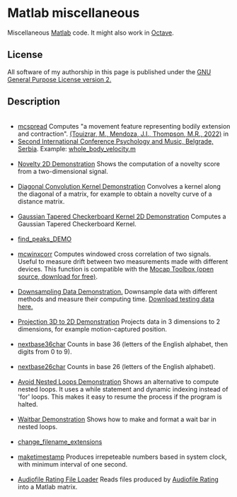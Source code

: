 # Matlab miscellaneous

Miscellaneous <a href="http://mathworks.com">Matlab</a> code.
It might also work in <a href="https://www.gnu.org/software/octave/">Octave</a>.

## License
All software of my authorship in this page is published under the <a href="https://www.gnu.org/licenses/old-licenses/gpl-2.0.en.html">GNU General Purpose License version 2.</a>

## Description 

<ul>

<br>
<li><a href="https://gitlab.jyu.fi/juigmend/matlab-miscellaneous/-/blob/main/mcspread.m">mcspread</a> 
 Computes "a movement feature representing bodily extension and contraction". <a href="https://psychologyandmusicconference.files.wordpress.com/2022/10/ab_pam-ie-belgrade-2022.pdf?force_download=true">(Touizrar, M., Mendoza, J.I., Thompson, M.R., 2022)</a> in <li><a href="https://psychologyandmusicconference.wordpress.com/proceedings/">Second International Conference Psychology and Music, Belgrade, Serbia</a>. Example: <a href="https://gitlab.jyu.fi/juigmend/matlab-miscellaneous/-/blob/main/whole_body_velocity.m">whole_body_velocity.m</a></li>

<br>
<li><a href="https://gitlab.jyu.fi/juigmend/matlab-miscellaneous/-/blob/main/novelty_2D_DEMO.m">Novelty 2D Demonstration</a> 
Shows the computation of a novelty score from a two-dimensional signal. </li>

<br>
<li><a href="https://gitlab.jyu.fi/juigmend/matlab-miscellaneous/-/blob/main/diagonal_convolution_kernel_demo.m">Diagonal Convolution Kernel Demonstration</a> 
Convolves a kernel along the diagonal of a matrix, for example to obtain a novelty curve of a distance matrix. </li>

<br>
<li><a href="https://gitlab.jyu.fi/juigmend/matlab-miscellaneous/-/blob/main/gaussian_tapered_checkerboard_kernel_2D_demo.m">Gaussian Tapered Checkerboard Kernel 2D Demonstration</a> 
Computes a Gaussian Tapered Checkerboard Kernel. </li>

<br>
<li><a href="https://gitlab.jyu.fi/juigmend/matlab-miscellaneous/-/blob/main/find_peaks_DEMO.m">find_peaks_DEMO</a> </li>

<br>
<li><a href="https://gitlab.jyu.fi/juigmend/matlab-miscellaneous/-/blob/main/mcwinxcorr.m">mcwinxcorr</a> 
Computes windowed cross correlation of two signals. Useful to measure drift between two measurements made with different devices. 
This function is compatible with the <a href="https://www.jyu.fi/hytk/fi/laitokset/mutku/en/research/materials/mocaptoolbox">Mocap Toolbox (open source, download for free)</a>.</li>

<br>
<li><a href="https://gitlab.jyu.fi/juigmend/matlab-miscellaneous/-/blob/main/downsampling_data_demo.m">Downsampling Data Demonstration.</a> 
Downsample data with different methods and measure their computing time. 
<a href="https://gitlab.jyu.fi/juigmend/matlab-miscellaneous/-/blob/main/accel_test_100Hz.txt">Download testing data here. </a></li>

<br>
<li><a href="https://gitlab.jyu.fi/juigmend/matlab-miscellaneous/-/blob/main/projection_3D_to_2D_demo.m">Projection 3D to 2D Demonstration</a> 
Projects data in 3 dimensions to 2 dimensions, for example motion-captured position. </li>

<br>
<li><a href="https://gitlab.jyu.fi/juigmend/matlab-miscellaneous/-/blob/main/nextbase36char.m">nextbase36char</a> 
Counts in base 36 (letters of the English alphabet, then digits from 0 to 9). </li>

<br>
<li><a href="https://gitlab.jyu.fi/juigmend/matlab-miscellaneous/-/blob/main/nextbase26char.m">nextbase26char</a> 
Counts in base 26 (letters of the English alphabet).  </li>

<br>
<li><a href="https://gitlab.jyu.fi/juigmend/matlab-miscellaneous/-/blob/main/avoid_nested_loops_DEMO.m">Avoid Nested Loops Demonstration</a> 
Shows an alternative to compute nested loops. It uses a while statement and dynamic indexing instead of 'for' loops. 
This makes it easy to resume the process if the program is halted.  </li>

<br>
<li><a href="https://gitlab.jyu.fi/juigmend/matlab-miscellaneous/-/blob/main/waitbar_DEMO.m">Waitbar Demonstration</a> 
Shows how to make and format a wait bar in nested loops. </li>

<br>
<li><a href="https://gitlab.jyu.fi/juigmend/matlab-miscellaneous/-/blob/main/change_filename_extensions.m">change_filename_extensions</a> </li>

<br>
<li><a href="https://gitlab.jyu.fi/juigmend/matlab-miscellaneous/-/blob/main/maketimestamp.m">maketimestamp</a> 
Produces irrepeteable numbers based in system clock, with minimum interval of one second.</li>

<br>
<li><a href="https://gitlab.jyu.fi/juigmend/matlab-miscellaneous/-/blob/main/AR_file_loader_v0.1.m">Audiofile Rating File Loader</a> 
Reads files produced by <a href="https://gitlab.jyu.fi/juigmend/matlab-miscellaneous/-/blob/main/Audiofile_Rating_v0.1.2.pd">Audiofile Rating</a> into a Matlab matrix.</li>

</ul>

